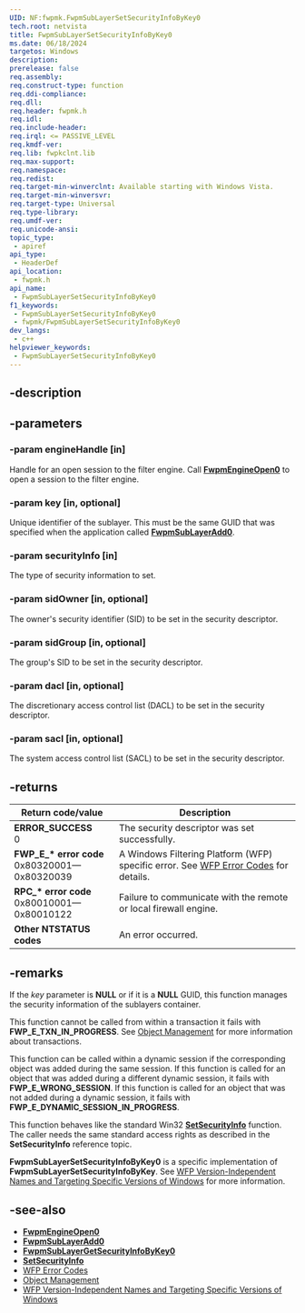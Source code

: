 ```yaml
---
UID: NF:fwpmk.FwpmSubLayerSetSecurityInfoByKey0
tech.root: netvista
title: FwpmSubLayerSetSecurityInfoByKey0
ms.date: 06/18/2024
targetos: Windows
description: 
prerelease: false
req.assembly: 
req.construct-type: function
req.ddi-compliance: 
req.dll: 
req.header: fwpmk.h
req.idl: 
req.include-header: 
req.irql: <= PASSIVE_LEVEL
req.kmdf-ver: 
req.lib: fwpkclnt.lib
req.max-support: 
req.namespace: 
req.redist: 
req.target-min-winverclnt: Available starting with Windows Vista.
req.target-min-winversvr: 
req.target-type: Universal
req.type-library: 
req.umdf-ver: 
req.unicode-ansi: 
topic_type:
 - apiref
api_type:
 - HeaderDef
api_location:
 - fwpmk.h
api_name:
 - FwpmSubLayerSetSecurityInfoByKey0
f1_keywords:
 - FwpmSubLayerSetSecurityInfoByKey0
 - fwpmk/FwpmSubLayerSetSecurityInfoByKey0
dev_langs:
 - c++
helpviewer_keywords:
 - FwpmSubLayerSetSecurityInfoByKey0
---
```


## -description

## -parameters

### -param engineHandle [in]

Handle for an open session to the filter engine. Call **[FwpmEngineOpen0](nf-fwpmk-fwpmengineopen0.md)** to open a session to the filter engine.

### -param key [in, optional]

Unique identifier of the sublayer. This must be the same GUID that was specified when the application called **[FwpmSubLayerAdd0](nf-fwpmk-fwpmsublayeradd0.md)**.

### -param securityInfo [in]

The type of security information to set.

### -param sidOwner [in, optional]

The owner's security identifier (SID) to be set in the security descriptor.

### -param sidGroup [in, optional]

The group's SID to be set in the security descriptor.

### -param dacl [in, optional]

The discretionary access control list (DACL) to be set in the security descriptor.

### -param sacl [in, optional]

The system access control list (SACL) to be set in the security descriptor.

## -returns

| Return code/value | Description |
|---|---|
| **ERROR_SUCCESS**<br>0 | The security descriptor was set successfully. |
| **FWP_E_\* error code**<br>0x80320001—0x80320039 | A Windows Filtering Platform (WFP) specific error. See [WFP Error Codes](/windows/win32/fwp/wfp-error-codes) for details. |
| **RPC_\* error code**<br>0x80010001—0x80010122 | Failure to communicate with the remote or local firewall engine. |
| **Other NTSTATUS codes** | An error occurred. |

## -remarks

If the *key* parameter is **NULL** or if it is a **NULL** GUID, this function manages the security information of the sublayers container.

This function cannot be called from within a transaction it fails with **FWP_E_TXN_IN_PROGRESS**. See [Object Management](/windows/desktop/FWP/object-management) for more information about transactions.

This function can be called within a dynamic session if the corresponding object was added during the same session. If this function is called for an object that was added during a different dynamic session, it fails with **FWP_E_WRONG_SESSION**. If this function is called for an object that was not added during a dynamic session, it fails with **FWP_E_DYNAMIC_SESSION_IN_PROGRESS**.

This function behaves like the standard Win32 **[SetSecurityInfo](/windows/desktop/api/aclapi/nf-aclapi-setsecurityinfo)** function. The caller needs the same standard access rights as described in the **SetSecurityInfo** reference topic.

**FwpmSubLayerSetSecurityInfoByKey0** is a specific implementation of **FwpmSubLayerSetSecurityInfoByKey**. See [WFP Version-Independent Names and Targeting Specific Versions of Windows](/windows/desktop/FWP/wfp-version-independent-names-and-targeting-specific-versions-of-windows) for more information.

## -see-also

- **[FwpmEngineOpen0](nf-fwpmk-fwpmengineopen0.md)**
- **[FwpmSubLayerAdd0](nf-fwpmk-fwpmsublayeradd0.md)**
- **[FwpmSubLayerGetSecurityInfoByKey0](nf-fwpmk-fwpmsublayergetsecurityinfobykey0.md)**
- **[SetSecurityInfo](/windows/desktop/api/aclapi/nf-aclapi-setsecurityinfo)**
- [WFP Error Codes](/windows/win32/fwp/wfp-error-codes)
- [Object Management](/windows/desktop/FWP/object-management)
- [WFP Version-Independent Names and Targeting Specific Versions of Windows](/windows/desktop/FWP/wfp-version-independent-names-and-targeting-specific-versions-of-windows)
